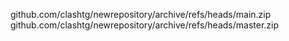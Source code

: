 github.com/clashtg/newrepository/archive/refs/heads/main.zip
github.com/clashtg/newrepository/archive/refs/heads/master.zip
